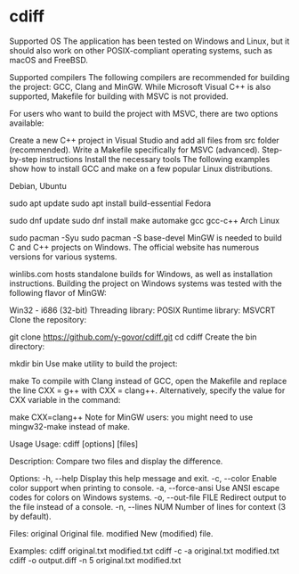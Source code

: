 # cdiff

Supported OS
The application has been tested on Windows and Linux, but it should also work on other POSIX-compliant operating systems, such as macOS and FreeBSD.

Supported compilers
The following compilers are recommended for building the project: GCC, Clang and MinGW. While Microsoft Visual C++ is also supported, Makefile for building with MSVC is not provided.

For users who want to build the project with MSVC, there are two options available:

Create a new C++ project in Visual Studio and add all files from src folder (recommended).
Write a Makefile specifically for MSVC (advanced).
Step-by-step instructions
Install the necessary tools
The following examples show how to install GCC and make on a few popular Linux distributions.

Debian, Ubuntu

sudo apt update
sudo apt install build-essential
Fedora

sudo dnf update
sudo dnf install make automake gcc gcc-c++
Arch Linux

sudo pacman -Syu
sudo pacman -S base-devel
MinGW is needed to build C and C++ projects on Windows. The official website has numerous versions for various systems.

winlibs.com hosts standalone builds for Windows, as well as installation instructions. Building the project on Windows systems was tested with the following flavor of MinGW:

Win32 - i686 (32-bit)
Threading library: POSIX
Runtime library: MSVCRT
Clone the repository:

git clone https://github.com/y-govor/cdiff.git
cd cdiff
Create the bin directory:

mkdir bin
Use make utility to build the project:

make
To compile with Clang instead of GCC, open the Makefile and replace the line CXX = g++ with CXX = clang++. Alternatively, specify the value for CXX variable in the command:

make CXX=clang++
Note for MinGW users: you might need to use mingw32-make instead of make.

Usage
Usage: cdiff [options] [files]

Description:
  Compare two files and display the difference.

Options:
  -h, --help                    Display this help message and exit.
  -c, --color                   Enable color support when printing to console.
  -a, --force-ansi              Use ANSI escape codes for colors on Windows systems.
  -o, --out-file FILE           Redirect output to the file instead of a console.
  -n, --lines NUM               Number of lines for context (3 by default).

Files:
  original                      Original file.
  modified                      New (modified) file.

Examples:
  cdiff original.txt modified.txt
  cdiff -c -a original.txt modified.txt
  cdiff -o output.diff -n 5 original.txt modified.txt
